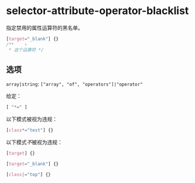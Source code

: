 # selector-attribute-operator-blacklist

指定禁用的属性运算符的黑名单。

```css
[target="_blank"] {}
/**    ↑
 * 这个运算符 */
```

## 选项

`array|string`: `["array", "of", "operators"]|"operator"`

给定：

```js
[ "*=" ]
```

以下模式被视为违规：

```css
[class*="test"] {}
```

以下模式*不*被视为违规：

```css
[target] {}
```

```css
[target="_blank"] {}
```

```css
[class|="top"] {}
```
